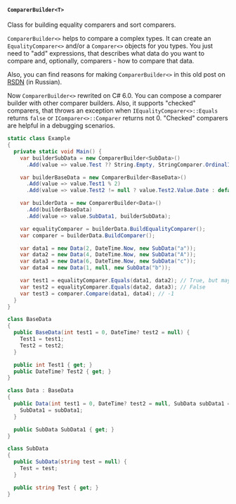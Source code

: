 #### `ComparerBuilder<T>`
Class for building equality comparers and sort comparers.

`ComparerBuilder<>` helps to compare a complex types. It can create an `EqualityComparer<>` and/or a `Comparer<>` objects for you types. You just need to "add" expressions, that describes what data do you want to compare and, optionally, comparers - how to compare that data.

Also, you can find reasons for making `ComparerBuilder<>` in this old post on [RSDN](http://rsdn.ru/forum/src/3914421.1) (in Russian).

Now `ComparerBuilder<>` rewrited on C# 6.0. You can compose a comparer builder with other comparer builders. Also, it supports "checked" comparers, that throws an exception when `IEqualityComparer<>::Equals` returns `false` or `IComparer<>::Comparer` returns not 0. "Checked" comparers are helpful in a debugging scenarios.

```cs
static class Example
{
  private static void Main() {
    var builderSubData = new ComparerBuilder<SubData>()
      .Add(value => value.Test ?? String.Empty, StringComparer.OrdinalIgnoreCase);

    var builderBaseData = new ComparerBuilder<BaseData>()
      .Add(value => value.Test1 % 2)
      .Add(value => value.Test2 != null ? value.Test2.Value.Date : default(DateTime));

    var builderData = new ComparerBuilder<Data>()
      .Add(builderBaseData)
      .Add(value => value.SubData1, builderSubData);

    var equalityComparer = builderData.BuildEqualityComparer();
    var comparer = builderData.BuildComparer();

    var data1 = new Data(2, DateTime.Now, new SubData("a"));
    var data2 = new Data(4, DateTime.Now, new SubData("A"));
    var data3 = new Data(6, DateTime.Now, new SubData("c"));
    var data4 = new Data(1, null, new SubData("b"));

    var test1 = equalityComparer.Equals(data1, data2); // True, but may be False
    var test2 = equalityComparer.Equals(data2, data3); // False
    var test3 = comparer.Compare(data1, data4); // -1
  }
}

class BaseData
{
  public BaseData(int test1 = 0, DateTime? test2 = null) {
    Test1 = test1;
    Test2 = test2;
  }

  public int Test1 { get; }
  public DateTime? Test2 { get; }
}

class Data : BaseData
{
  public Data(int test1 = 0, DateTime? test2 = null, SubData subData1 = null) : base(test1, test2) {
    SubData1 = subData1;
  }

  public SubData SubData1 { get; }
}

class SubData
{
  public SubData(string test = null) {
    Test = test;
  }

  public string Test { get; }
}
```
